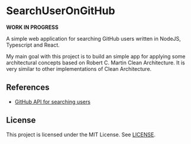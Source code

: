 # SearchUserOnGitHub

**WORK IN PROGRESS**

A simple web application for searching GitHub users written in NodeJS, Typescript and React.

My main goal with this project is to build an simple app for applying some architectural concepts based on Robert C. Martin Clean 
Architecture. It is very similar to other implementations of Clean Architecture.

## References

- [GitHub API for searching users](https://docs.github.com/en/rest/users/users?apiVersion=2022-11-28#get-a-user)

## License

This project is licensed under the MIT License. See [LICENSE](LICENSE).

